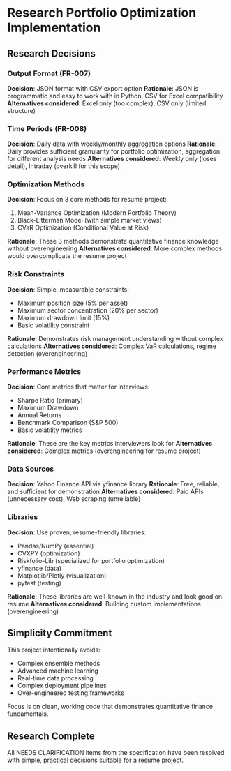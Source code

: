 # Research Portfolio Optimization Implementation

## Research Decisions

### Output Format (FR-007)
**Decision**: JSON format with CSV export option
**Rationale**: JSON is programmatic and easy to work with in Python, CSV for Excel compatibility
**Alternatives considered**: Excel only (too complex), CSV only (limited structure)

### Time Periods (FR-008)
**Decision**: Daily data with weekly/monthly aggregation options
**Rationale**: Daily provides sufficient granularity for portfolio optimization, aggregation for different analysis needs
**Alternatives considered**: Weekly only (loses detail), Intraday (overkill for this scope)

### Optimization Methods
**Decision**: Focus on 3 core methods for resume project:
1. Mean-Variance Optimization (Modern Portfolio Theory)
2. Black-Litterman Model (with simple market views)
3. CVaR Optimization (Conditional Value at Risk)

**Rationale**: These 3 methods demonstrate quantitative finance knowledge without overengineering
**Alternatives considered**: More complex methods would overcomplicate the resume project

### Risk Constraints
**Decision**: Simple, measurable constraints:
- Maximum position size (5% per asset)
- Maximum sector concentration (20% per sector)
- Maximum drawdown limit (15%)
- Basic volatility constraint

**Rationale**: Demonstrates risk management understanding without complex calculations
**Alternatives considered**: Complex VaR calculations, regime detection (overengineering)

### Performance Metrics
**Decision**: Core metrics that matter for interviews:
- Sharpe Ratio (primary)
- Maximum Drawdown
- Annual Returns
- Benchmark Comparison (S&P 500)
- Basic volatility metrics

**Rationale**: These are the key metrics interviewers look for
**Alternatives considered**: Complex metrics (overengineering for resume project)

### Data Sources
**Decision**: Yahoo Finance API via yfinance library
**Rationale**: Free, reliable, and sufficient for demonstration
**Alternatives considered**: Paid APIs (unnecessary cost), Web scraping (unreliable)

### Libraries
**Decision**: Use proven, resume-friendly libraries:
- Pandas/NumPy (essential)
- CVXPY (optimization)
- Riskfolio-Lib (specialized for portfolio optimization)
- yfinance (data)
- Matplotlib/Plotly (visualization)
- pytest (testing)

**Rationale**: These libraries are well-known in the industry and look good on resume
**Alternatives considered**: Building custom implementations (overengineering)

## Simplicity Commitment

This project intentionally avoids:
- Complex ensemble methods
- Advanced machine learning
- Real-time data processing
- Complex deployment pipelines
- Over-engineered testing frameworks

Focus is on clean, working code that demonstrates quantitative finance fundamentals.

## Research Complete

All NEEDS CLARIFICATION items from the specification have been resolved with simple, practical decisions suitable for a resume project.